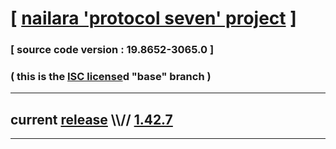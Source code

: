 
# [ [nailara 'protocol seven' project](http://src.nailara.net/) ]

### [ source code version : 19.8652-3065.0 ]

### ( this is the [ISC license](license)d "base" branch )
---
## current [release](https://github.com/anotherlink/nailara/releases) \\\\// [1.42.7](https://github.com/anotherlink/nailara/releases/tag/1.42.7)
---
